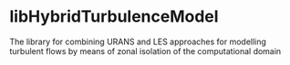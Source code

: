 # libHybridTurbulenceModel
The library for combining URANS and LES approaches for modelling turbulent flows by means of zonal isolation of the computational domain
